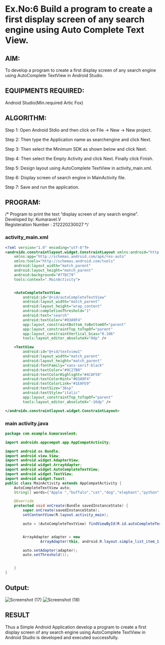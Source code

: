 # Ex.No:6 Build a program to create a first display screen of any search engine using Auto Complete Text View.
## AIM:

To develop a program to create a first display screen of any search engine using AutoComplete TextView in Android Studio.

## EQUIPMENTS REQUIRED:

Android Studio(Min.required Artic Fox)

## ALGORITHM:

Step 1: Open Android Stdio and then click on File -> New -> New project.

Step 2: Then type the Application name as searchengine and click Next. 

Step 3: Then select the Minimum SDK as shown below and click Next.

Step 4: Then select the Empty Activity and click Next. Finally click Finish.

Step 5: Design layout using AutoComplete TextView in activity_main.xml.

Step 6: Display screen of search engine in MainActivity file.

Step 7: Save and run the application.
## PROGRAM:

/*
Program to print the text “display screen of any search engine”.<br>
Developed by: Kumaravel.V  
Registeration Number : 212220230027
*/

### activity_main.xml
```xml
<?xml version="1.0" encoding="utf-8"?>
<androidx.constraintlayout.widget.ConstraintLayout xmlns:android="http://schemas.android.com/apk/res/android"
    xmlns:app="http://schemas.android.com/apk/res-auto"
    xmlns:tools="http://schemas.android.com/tools"
    android:layout_width="match_parent"
    android:layout_height="match_parent"
    android:background="#77DC79"
    tools:context=".MainActivity">


    <AutoCompleteTextView
        android:id="@+id/autoCompleteTextView"
        android:layout_width="match_parent"
        android:layout_height="wrap_content"
        android:completionThreshold="1"
        android:text="search"
        android:textColor="#03A9F4"
        app:layout_constraintBottom_toBottomOf="parent"
        app:layout_constraintTop_toTopOf="parent"
        app:layout_constraintVertical_bias="0.106"
        tools:layout_editor_absoluteX="0dp" />

    <TextView
        android:id="@+id/textview1"
        android:layout_width="match_parent"
        android:layout_height="match_parent"
        android:fontFamily="sans-serif-black"
        android:textColor="#9C27B0"
        android:textColorHighlight="#4CAF50"
        android:textColorHint="#03A9F4"
        android:textColorLink="#1EAFE9"
        android:textSize="36sp"
        android:textStyle="italic"
        app:layout_constraintTop_toTopOf="parent"
        tools:layout_editor_absoluteX="-16dp" />

</androidx.constraintlayout.widget.ConstraintLayout>
```

### main activity.java

```java
package com.example.kumaravelex6;

import androidx.appcompat.app.AppCompatActivity;

import android.os.Bundle;
import android.view.View;
import android.widget.AdapterView;
import android.widget.ArrayAdapter;
import android.widget.AutoCompleteTextView;
import android.widget.TextView;
import android.widget.Toast;
public class MainActivity extends AppCompatActivity {
    AutoCompleteTextView auto;
    String[] words={"Apple ","buffalo","cat","dog","elephant","python","kit","lick","sight","tick","zebraz"};

    @Override
    protected void onCreate(Bundle savedInstanceState) {
        super.onCreate(savedInstanceState);
        setContentView(R.layout.activity_main);

        auto = (AutoCompleteTextView) findViewById(R.id.autoCompleteTextView);


        ArrayAdapter adapter = new
                ArrayAdapter(this, android.R.layout.simple_list_item_1, words);

        auto.setAdapter(adapter);
        auto.setThreshold(1);


    }
}

```
## Output:

![Screenshot (17)](https://user-images.githubusercontent.com/75235334/169633959-1b96e06c-fec6-43e9-bbbf-4a91d9840925.png)
![Screenshot (18)](https://user-images.githubusercontent.com/75235334/169634003-00632d8b-1b6a-4cc2-8330-a3683279a06b.png)


## RESULT
Thus a Simple Android Application develop a program to create a first display screen of any search engine using AutoComplete TextView in Android Studio is developed and executed successfully.

